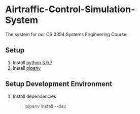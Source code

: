 # Airtraffic-Control-Simulation-System
The system for our CS 3354 Systems Engineering Course

## Setup
1. Install [python 3.9.7](https://www.python.org/downloads/release/python-397/)
2. Install [pipenv](https://github.com/pypa/pipenv#installation)

## Setup Development Environment
1. Install dependencies
   > pipenv install --dev